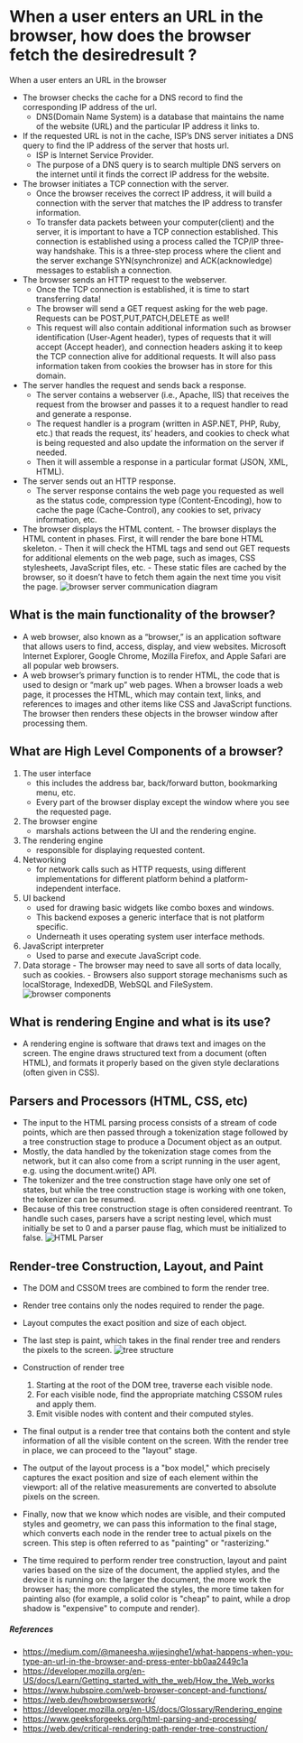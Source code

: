 # When a user enters an URL in the browser, how does the browser fetch the desiredresult ?

When a user enters an URL in the browser

- The browser checks the cache for a DNS record to find the corresponding IP address of the url.
  - DNS(Domain Name System) is a database that maintains the name of the website (URL) and the particular IP address it links to.
- If the requested URL is not in the cache, ISP’s DNS server initiates a DNS query to find the IP address of the server that hosts url.
  - ISP is Internet Service Provider.
  - The purpose of a DNS query is to search multiple DNS servers on the internet until it finds the correct IP address for the website.
- The browser initiates a TCP connection with the server.
  - Once the browser receives the correct IP address, it will build a connection with the server that matches the IP address to transfer information.
  - To transfer data packets between your computer(client) and the server, it is important to have a TCP connection established. This connection is established using a process called the TCP/IP three-way handshake. This is a three-step process where the client and the server exchange SYN(synchronize) and ACK(acknowledge) messages to establish a connection.
- The browser sends an HTTP request to the webserver.
  - Once the TCP connection is established, it is time to start transferring data!
  - The browser will send a GET request asking for the web page. Requests can be POST,PUT,PATCH,DELETE as well!
  - This request will also contain additional information such as browser identification (User-Agent header), types of requests that it will accept (Accept header), and connection headers asking it to keep the TCP connection alive for additional requests. It will also pass information taken from cookies the browser has in store for this domain.
- The server handles the request and sends back a response.
  - The server contains a webserver (i.e., Apache, IIS) that receives the request from the browser and passes it to a request handler to read and generate a response.
  - The request handler is a program (written in ASP.NET, PHP, Ruby, etc.) that reads the request, its’ headers, and cookies to check what is being requested and also update the information on the server if needed.
  - Then it will assemble a response in a particular format (JSON, XML, HTML).
- The server sends out an HTTP response.
  - The server response contains the web page you requested as well as the status code, compression type (Content-Encoding), how to cache the page (Cache-Control), any cookies to set, privacy information, etc.
- The browser displays the HTML content. - The browser displays the HTML content in phases. First, it will render the bare bone HTML skeleton. - Then it will check the HTML tags and send out GET requests for additional elements on the web page, such as images, CSS stylesheets, JavaScript files, etc. - These static files are cached by the browser, so it doesn’t have to fetch them again the next time you visit the page.
  ![browser server communication diagram](https://developer.mozilla.org/en-US/docs/Learn/Getting_started_with_the_web/How_the_Web_works/simple-client-server.png)

## What is the main functionality of the browser?

- A web browser, also known as a “browser,” is an application software that allows users to find, access, display, and view websites. Microsoft Internet Explorer, Google Chrome, Mozilla Firefox, and Apple Safari are all popular web browsers.
- A web browser’s primary function is to render HTML, the code that is used to design or “mark up” web pages. When a browser loads a web page, it processes the HTML, which may contain text, links, and references to images and other items like CSS and JavaScript functions. The browser then renders these objects in the browser window after processing them.

## What are High Level Components of a browser?

1. The user interface
   - this includes the address bar, back/forward button, bookmarking menu, etc.
   - Every part of the browser display except the window where you see the requested page.
2. The browser engine
   - marshals actions between the UI and the rendering engine.
3. The rendering engine
   - responsible for displaying requested content.
4. Networking
   - for network calls such as HTTP requests, using different implementations for different platform behind a platform-independent interface.
5. UI backend
   - used for drawing basic widgets like combo boxes and windows.
   - This backend exposes a generic interface that is not platform specific.
   - Underneath it uses operating system user interface methods.
6. JavaScript interpreter
   - Used to parse and execute JavaScript code.
7. Data storage - The browser may need to save all sorts of data locally, such as cookies. - Browsers also support storage mechanisms such as localStorage, IndexedDB, WebSQL and FileSystem.
   ![browser components](https://web-dev.imgix.net/image/T4FyVKpzu4WKF1kBNvXepbi08t52/PgPX6ZMyKSwF6kB8zIhB.png?auto=format&w=1000)

## What is rendering Engine and what is its use?

- A rendering engine is software that draws text and images on the screen. The engine draws structured text from a document (often HTML), and formats it properly based on the given style declarations (often given in CSS).

## Parsers and Processors (HTML, CSS, etc)

- The input to the HTML parsing process consists of a stream of code points, which are then passed through a tokenization stage followed by a tree construction stage to produce a Document object as an output.
- Mostly, the data handled by the tokenization stage comes from the network, but it can also come from a script running in the user agent, e.g. using the document.write() API.
- The tokenizer and the tree construction stage have only one set of states, but while the tree construction stage is working with one token, the tokenizer can be resumed.
- Because of this tree construction stage is often considered reentrant. To handle such cases, parsers have a script nesting level, which must initially be set to 0 and a parser pause flag, which must be initialized to false.
  ![HTML Parser](https://media.geeksforgeeks.org/wp-content/uploads/20200516001841/Untitled-Diagram107.png)

## Render-tree Construction, Layout, and Paint

- The DOM and CSSOM trees are combined to form the render tree.
- Render tree contains only the nodes required to render the page.
- Layout computes the exact position and size of each object.
- The last step is paint, which takes in the final render tree and renders the pixels to the screen.
  ![tree structure](https://web-dev.imgix.net/image/C47gYyWYVMMhDmtYSLOWazuyePF2/b6Z2Gu6UD1x1imOu1tJV.png?auto=format&w=1600)

- Construction of render tree
  1. Starting at the root of the DOM tree, traverse each visible node.
  2. For each visible node, find the appropriate matching CSSOM rules and apply them.
  3. Emit visible nodes with content and their computed styles.
- The final output is a render tree that contains both the content and style information of all the visible content on the screen. With the render tree in place, we can proceed to the "layout" stage.
- The output of the layout process is a "box model," which precisely captures the exact position and size of each element within the viewport: all of the relative measurements are converted to absolute pixels on the screen.
- Finally, now that we know which nodes are visible, and their computed styles and geometry, we can pass this information to the final stage, which converts each node in the render tree to actual pixels on the screen. This step is often referred to as "painting" or "rasterizing."
- The time required to perform render tree construction, layout and paint varies based on the size of the document, the applied styles, and the device it is running on: the larger the document, the more work the browser has; the more complicated the styles, the more time taken for painting also (for example, a solid color is "cheap" to paint, while a drop shadow is "expensive" to compute and render).

##### References

- https://medium.com/@maneesha.wijesinghe1/what-happens-when-you-type-an-url-in-the-browser-and-press-enter-bb0aa2449c1a
- https://developer.mozilla.org/en-US/docs/Learn/Getting_started_with_the_web/How_the_Web_works
- https://www.hubspire.com/web-browser-concept-and-functions/
- https://web.dev/howbrowserswork/
- https://developer.mozilla.org/en-US/docs/Glossary/Rendering_engine
- https://www.geeksforgeeks.org/html-parsing-and-processing/
- https://web.dev/critical-rendering-path-render-tree-construction/
